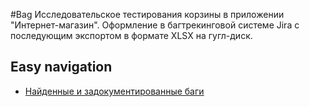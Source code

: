 #Bag
Исследовательское тестирования корзины в приложении "Интернет-магазин". Оформление в багтрекинговой системе Jira с последующим экспортом в формате XLSX на гугл-диск.
## Easy navigation

- [Найденные и задокументированные баги](https://drive.google.com/drive/folders/1vvsHPEJIkPSQqqKDC03vNMBCXgeI3JsV?usp=drive_link)
